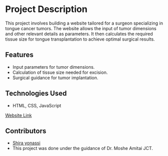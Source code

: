 # Project Description

This project involves building a website tailored for a surgeon specializing in tongue cancer tumors.
The website allows the input of tumor dimensions and other relevant details as parameters. 
It then calculates the required tissue size for tongue transplantation to achieve optimal surgical results.

## Features

- Input parameters for tumor dimensions.
- Calculation of tissue size needed for excision.
- Surgical guidance for tumor implantation.

## Technologies Used

-  HTML, CSS, JavaScript

[Website Link](https://shirayon.github.io/project2023/)



## Contributors

- [Shira yonassi](https://github.com/shiraYon)
- This project was done under the guidance of Dr. Moshe Amitai JCT.


